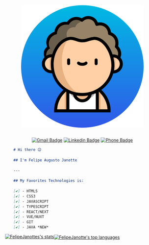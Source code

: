 <div align="center">

<div style="">

<div>
<img src="./image.svg" style="margin: 15px 0"/>

[![Gmail Badge](https://img.shields.io/badge/-mail-red?style=for-the-badge&logo=google&logoColor=white&link=mailto:f.a.janotte@gmail.com)](mailto:f.a.janotte@gmail.com/)
[![Linkedin Badge](https://img.shields.io/badge/-Linkedin-blue?style=for-the-badge&logo=Linkedin&logoColor=white&link=https://github.com/FelipeJanotte)](https://www.linkedin.com/in/felipe-augusto-janotte-662626195/)
[![Phone Badge](https://img.shields.io/badge/-Whatsapp-brightgreen?style=for-the-badge&logo=Whatsapp&logoColor=white&link=https://api.whatsapp.com/send/?phone=554797007278&app_absent=0)](https://api.whatsapp.com/send/?phone=554797007278&app_absent=0)

<!-- [![Phone Badge](https://img.shields.io/badge/-(47)97007278-0d0d0d?style=for-the-badge&link=callto:+554797007278)](callto:554797007278/) -->

</div>



<div align="left" style="width:450px">

```md
# Hi there 😉

## I'm Felipe Augusto Janotte

---

## My Favorites Technologies is:

[✔️] - HTML5
[✔️] - CSS3
[✔️] - JAVASCRIPT
[✔️] - TYPESCRIPT
[✔️] - REACT/NEXT
[✔️] - VUE/NUXT
[✔️] - GIT
[✔️] - JAVA *NEW*
```

</div>
</div>
</div>
<div style="display: flex;">

<a href="https://github.com/anuraghazra/github-readme-stats">
<img src="https://github-readme-stats.vercel.app/api?username=FelipeJanotte&show_icons=true&hide_border=true" alt="FelipeJanottes's stats"/>
</a>

<a href="https://github.com/anuraghazra/github-readme-stats">
<img src="https://github-readme-stats.vercel.app/api/top-langs/?username=FelipeJanotte&hide=PowerShell&hide_border=true&width=200" alt="FelipeJanotte's top languages" align="center"/>
</a>

</div>
